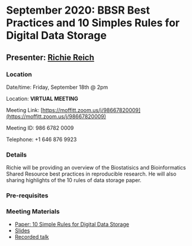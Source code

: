 # September 2020: BBSR Best Practices and 10 Simples Rules for Digital Data Storage

## Presenter: [Richie Reich](mailto:richie.reich@moffitt.org)

### Location
Date/time: Friday, September 18th @ 2pm

Location: **VIRTUAL MEETING** 

Meeting Link: [https://moffitt.zoom.us/j/98667820009](https://moffitt.zoom.us/j/98667820009) 

Meeting ID:	986 6782 0009

Telephone:	+1 646 876 9923

### Details
Richie will be providing an overview of the Biostatisics and Bioinformatics Shared Resource best practices in reproducible research. He will also sharing highlights of the 10 rules of data storage paper.
 

### Pre-requisites



### Meeting Materials
* [Paper: 10 Simple Rules for Digital Data Storage](https://journals.plos.org/ploscompbiol/article?id=10.1371/journal.pcbi.1005097)
* [Slides](https://github.com/pstew/biodataclub/blob/master/meetings/2020-09_best_practice_digital_storage/Reproducible%20Research%20Talk%20for%20Biodata%20Club%2020200918.pptx?raw=true)
* [Recorded talk](https://moffitt.hosted.panopto.com/Panopto/Pages/Viewer.aspx?id=3904c212-5352-47d0-95ab-ac3a013e21e4)
